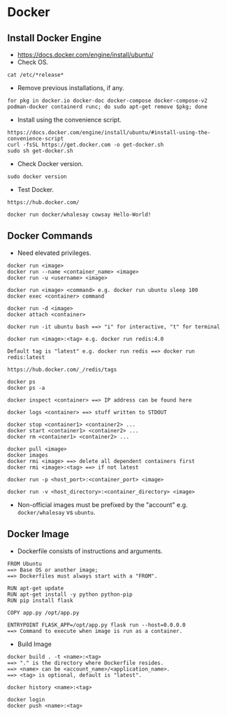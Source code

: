 # Docker
## Install Docker Engine
- https://docs.docker.com/engine/install/ubuntu/
- Check OS.
```
cat /etc/*release*
```

- Remove previous installations, if any.
```
for pkg in docker.io docker-doc docker-compose docker-compose-v2 podman-docker containerd runc; do sudo apt-get remove $pkg; done
```

- Install using the convenience script.
```
https://docs.docker.com/engine/install/ubuntu/#install-using-the-convenience-script
curl -fsSL https://get.docker.com -o get-docker.sh
sudo sh get-docker.sh
```

- Check Docker version.
```
sudo docker version
```

- Test Docker.
```
https://hub.docker.com/

docker run docker/whalesay cowsay Hello-World!
```

## Docker Commands
- Need elevated privileges.

```
docker run <image>
docker run --name <container_name> <image>
docker run -u <username> <image>

docker run <image> <command> e.g. docker run ubuntu sleep 100
docker exec <container> command
```

```
docker run -d <image>
docker attach <container>
```

```
docker run -it ubuntu bash ==> "i" for interactive, "t" for terminal
```

```
docker run <image>:<tag> e.g. docker run redis:4.0

Default tag is "latest" e.g. docker run redis ==> docker run redis:latest

https://hub.docker.com/_/redis/tags
```

```
docker ps
docker ps -a
```

```
docker inspect <container> ==> IP address can be found here
```
  
```
docker logs <container> ==> stuff written to STDOUT
```

```
docker stop <container1> <container2> ...
docker start <container1> <container2> ...
docker rm <container1> <container2> ...
```

```
docker pull <image>
docker images
docker rmi <image> ==> delete all dependent containers first
docker rmi <image>:<tag> ==> if not latest
```

```
docker run -p <host_port>:<container_port> <image>
```

```
docker run -v <host_directory>:<container_directory> <image>
```

- Non-official images must be prefixed by the "account" e.g. `docker/whalesay` vs `ubuntu`.

## Docker Image
- Dockerfile consists of instructions and arguments.
```
FROM Ubuntu
==> Base OS or another image;
==> Dockerfiles must always start with a "FROM".

RUN apt-get update
RUN apt-get install -y python python-pip
RUN pip install flask

COPY app.py /opt/app.py

ENTRYPOINT FLASK_APP=/opt/app.py flask run --host=0.0.0.0
==> Command to execute when image is run as a container.
```

- Build Image
```
docker build . -t <name>:<tag>
==> "." is the directory where Dockerfile resides.
==> <name> can be <account_name>/<application_name>.
==> <tag> is optional, default is "latest".

docker history <name>:<tag>

docker login
docker push <name>:<tag>
```
